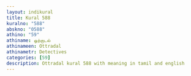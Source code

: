 ```yaml
---
layout: indikural
title: Kural 588
kuralno: "588"
abskno: "0588"
athino: "59"
athiname: ஒற்றாடல்
athinameen: Ottradal
athinametr: Detectives
categories: [59]
description: Ottradal kural 588 with meaning in tamil and english 
---
```


